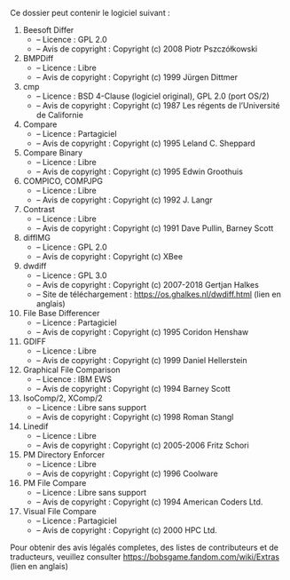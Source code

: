 ﻿Ce dossier peut contenir le logiciel suivant :

1. Beesoft Differ
   - – Licence : GPL 2.0
   - – Avis de copyright : Copyright (c) 2008 Piotr Pszczółkowski
2. BMPDiff
   - – Licence : Libre
   - – Avis de copyright : Copyright (c) 1999 Jürgen Dittmer
3. cmp
   - – Licence : BSD 4-Clause (logiciel original), GPL 2.0 (port OS/2)
   - – Avis de copyright : Copyright (c) 1987 Les régents de l’Université de Californie
4. Compare
   - – Licence : Partagiciel
   - – Avis de copyright : Copyright (c) 1995 Leland C. Sheppard
5. Compare Binary
   - – Licence : Libre
   - – Avis de copyright : Copyright (c) 1995 Edwin Groothuis
6. COMPICO, COMPJPG
   - – Licence : Libre
   - – Avis de copyright : Copyright (c) 1992 J. Langr
7. Contrast
   - – Licence : Libre
   - – Avis de copyright : Copyright (c) 1991 Dave Pullin, Barney Scott
8. diffIMG
   - – Licence : GPL 2.0
   - – Avis de copyright : Copyright (c) XBee
9. dwdiff
   - – Licence : GPL 3.0
   - – Avis de copyright : Copyright (c) 2007-2018 Gertjan Halkes
   - – Site de téléchargement : https://os.ghalkes.nl/dwdiff.html (lien en anglais)
10. File Base Differencer
    - – Licence : Partagiciel
    - – Avis de copyright : Copyright (c) 1995 Coridon Henshaw
11. GDIFF
    - – Licence : Libre
    - – Avis de copyright : Copyright (c) 1999 Daniel Hellerstein
12. Graphical File Comparison
    - – Licence : IBM EWS
    - – Avis de copyright : Copyright (c) 1994 Barney Scott
13. IsoComp/2, XComp/2
    - – Licence : Libre sans support
    - – Avis de copyright : Copyright (c) 1998 Roman Stangl
14. Linedif
    - – Licence : Libre
    - – Avis de copyright : Copyright (c) 2005-2006 Fritz Schori
15. PM Directory Enforcer
    - – Licence : Libre
    - – Avis de copyright : Copyright (c) 1996 Coolware
16. PM File Compare
    - – Licence : Libre sans support
    - – Avis de copyright : Copyright (c) 1994 American Coders Ltd.
17. Visual File Compare
    - – Licence : Partagiciel
    - – Avis de copyright : Copyright (c) 2000 HPC Ltd.

Pour obtenir des avis légalés completes, des listes de contributeurs et de traducteurs, veuillez consulter https://bobsgame.fandom.com/wiki/Extras (lien en anglais)
